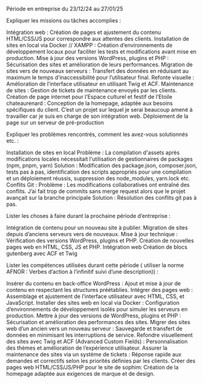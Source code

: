 Période en entreprise du 23/12/24 au 27/01/25

Expliquer les missions ou tâches accomplies : 

Intégration web : Création de pages et ajustement du contenu HTML/CSS/JS pour correspondre aux attentes des clients.
Installation de sites en local via Docker // XAMPP : Création d’environnements de développement locaux pour faciliter les tests et modifications avant mise en production.
Mise à jour des versions WordPress, plugins et PHP : Sécurisation des sites et amélioration de leurs performances.
Migration de sites vers de nouveaux serveurs : Transfert des données en réduisant au maximum le temps d’inaccessibilité pour l’utilisateur final.
Refonte visuelle : Amélioration de l’interface utilisateur en utilisant Twig et ACF.
Maintenance de sites : Gestion de tickets de maintenance envoyés par les clients.
Création de page internet pour l’Espace culturel et festif de l’Etoile chateaurenard : Conception de la homepage, adaptée aux besoins spécifiques du client. C’est un projet sur lequel je serai beaucoup amené à travailler car je suis en charge de son intégration web.
Déploiement de la page sur un serveur de pré-production


Expliquer les problèmes rencontrés, comment les avez-vous solutionnés etc. :	

Installation de sites en local
Problème : La compilation d'assets après modifications locales nécessitait l'utilisation de gestionnaires de packages (npm, pnpm, yarn)
Solution : Modification des package.json, composer.json, tests pas à pas, identification des scripts appropriés pour une compilation et un déploiement réussis, suppression des node_modules, yarn.lock etc.
Conflits Git :
Problème : Les modifications collaboratives ont entraîné des conflits. J’ai fait trop de commits sans merge request alors que le projet avançait sur la branche principale
Solution : Résolution des conflits git pas à pas.




Lister les choses à faire durant la prochaine période d’entreprise : 

Intégration de contenu pour un nouveau site à publier.
Migration de sites depuis d’anciens serveurs vers de nouveaux.
Mise à jour technique : Vérification des versions WordPress, plugins et PHP.
Création de nouvelles pages web en HTML, CSS, JS et PHP.
Intégration web
Création de blocs gutenberg avec ACF et Twig




Lister les compétences utilisées durant cette période ( utiliser la norme AFNOR : Verbes d’action à l’infinitif suivi d’une description)) : 

Insérer du contenu en back-office WordPress : Ajout et mise à jour de contenu en respectant les structures préétablies.
Intégrer des pages web : Assemblage et ajustement de l’interface utilisateur avec HTML, CSS, et JavaScript.
Installer des sites web en local via Docker : Configuration d’environnements de développement isolés pour simuler les serveurs en production.
Mettre à jour des versions de WordPress, plugins et PHP : Sécurisation et amélioration des performances des sites.
Migrer des sites web d’un ancien vers un nouveau serveur : Sauvegarde et transfert de données en minimisant les interruptions de service.
Refondre visuellement des sites avec Twig et ACF (Advanced Custom Fields) : Personnalisation des thèmes et amélioration de l’expérience utilisateur.
Assurer la maintenance des sites via un système de tickets : Réponse rapide aux demandes et correctifs selon les priorités définies par les clients.
Créer des pages web HTML/CSS/JS/PHP pour le site de sophim: Création de la homepage adaptée aux exigences de marque et de design.
